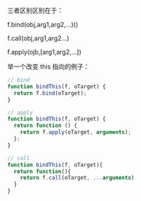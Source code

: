 三者区别区别在于：

f.bind(obj,arg1,arg2,...)()

f.call(obj,arg1,arg2...)

f.apply(ojb,[arg1,arg2,...])

举一个改变 this 指向的例子：

```js
// bind
function bindThis(f, oTarget) {
  return f.bind(oTarget);
}

// apply
function bindThis(f, oTarget) {
  return function () {
    return f.apply(oTarget, arguments);
  };
}

// call
function bindThis(f, oTarget){
  return function(){
    return f.call(oTarget, ...arguments)
  }
}
```
